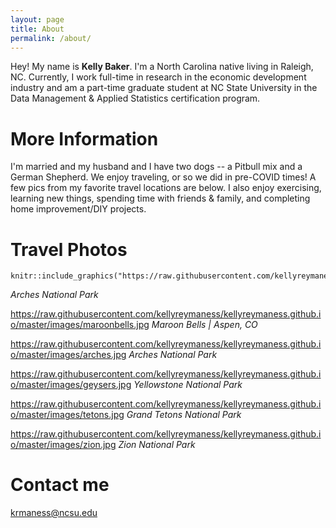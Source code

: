 ```yaml
---
layout: page
title: About
permalink: /about/
---
```


Hey! My name is **Kelly Baker**. I'm a North Carolina native living in Raleigh, NC. Currently, I work full-time in research in the economic development industry and am a part-time graduate student at NC State University in the Data Management & Applied Statistics certification program. 

# More Information

I'm married and my husband and I have two dogs -- a Pitbull mix and a German Shepherd. We enjoy traveling, or so we did in pre-COVID times! A few pics from my favorite travel locations are below. I also enjoy exercising, learning new things, spending time with friends & family, and completing home improvement/DIY projects. 

# Travel Photos

```{r graphics,echo=FALSE}
knitr::include_graphics("https://raw.githubusercontent.com/kellyreymaness/kellyreymaness.github.io/master/images/arches.jpg")
```
*Arches National Park*

https://raw.githubusercontent.com/kellyreymaness/kellyreymaness.github.io/master/images/maroonbells.jpg
*Maroon Bells | Aspen, CO*

https://raw.githubusercontent.com/kellyreymaness/kellyreymaness.github.io/master/images/arches.jpg
*Arches National Park*

https://raw.githubusercontent.com/kellyreymaness/kellyreymaness.github.io/master/images/geysers.jpg
*Yellowstone National Park*

https://raw.githubusercontent.com/kellyreymaness/kellyreymaness.github.io/master/images/tetons.jpg
*Grand Tetons National Park*

https://raw.githubusercontent.com/kellyreymaness/kellyreymaness.github.io/master/images/zion.jpg
*Zion National Park*


# Contact me

[krmaness@ncsu.edu](mailto:krmaness@ncsu.edu)
